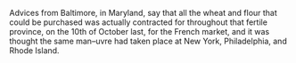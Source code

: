 Advices from Baltimore, in Maryland, say that all the wheat and flour that could be purchased was actually contracted for throughout that fertile province, on the 10th of October last, for the French market, and it was thought the same man–uvre had taken place at New York, Philadelphia, and Rhode Island.